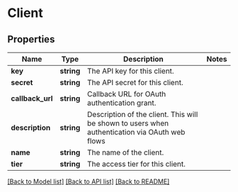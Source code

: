# Client

## Properties
Name | Type | Description | Notes
------------ | ------------- | ------------- | -------------
**key** | **string** | The API key for this client. | 
**secret** | **string** | The API secret for this client. | 
**callback_url** | **string** | Callback URL for OAuth authentication grant. | 
**description** | **string** | Description of the client. This will be shown to users when authentication via OAuth web flows | 
**name** | **string** | The name of the client. | 
**tier** | **string** | The access tier for this client. | 

[[Back to Model list]](../README.md#documentation-for-models) [[Back to API list]](../README.md#documentation-for-api-endpoints) [[Back to README]](../README.md)


